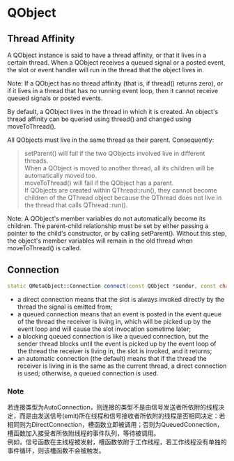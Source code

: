 # QObject
## Thread Affinity
A QObject instance is said to have a thread affinity, or that it lives in a certain thread. When a QObject receives a queued signal or a posted event, the slot or event handler will run in the thread that the object lives in.

Note: If a QObject has no thread affinity (that is, if thread() returns zero), or if it lives in a thread that has no running event loop, then it cannot receive queued signals or posted events.

By default, a QObject lives in the thread in which it is created. An object's thread affinity can be queried using thread() and changed using moveToThread().

All QObjects must live in the same thread as their parent. Consequently:

> setParent() will fail if the two QObjects involved live in different threads.  
When a QObject is moved to another thread, all its children will be automatically moved too.  
> moveToThread() will fail if the QObject has a parent.  
> If QObjects are created within QThread::run(), they cannot become children of the QThread object because the QThread does not live in the thread that calls QThread::run().  

Note: A QObject's member variables do not automatically become its children. The parent-child relationship must be set by either passing a pointer to the child's constructor, or by calling setParent(). Without this step, the object's member variables will remain in the old thread when moveToThread() is called.

## Connection
```cpp
static QMetaObject::Connection connect(const QObject *sender, const char *signal, const QObject *receiver, const char *member, Qt::ConnectionType = Qt::AutoConnection);
```
* a direct connection means that the slot is always invoked directly by the thread the signal is emitted from;
* a queued connection means that an event is posted in the event queue of the thread the receiver is living in, which will be picked up by the event loop and will cause the slot invocation sometime later;
* a blocking queued connection is like a queued connection, but the sender thread blocks until the event is picked up by the event loop of the thread the receiver is living in, the slot is invoked, and it returns;
* an automatic connection (the default) means that if the thread the receiver is living in is the same as the current thread, a direct connection is used; otherwise, a queued connection is used.

### Note
若连接类型为AutoConnection，则连接的类型不是由信号发送者所依附的线程决定，而是由发送信号(emit)所在线程和信号接收者所依附的线程是否相同决定：若相同则为DirectConnection，槽函数立即被调用；否则为QueuedConnection，槽函数加入接受者所依附线程的事件队列，等待被调用。  
例如，信号函数在主线程被发射，槽函数依附于工作线程，若工作线程没有单独的事件循环，则该槽函数不会被触发。
